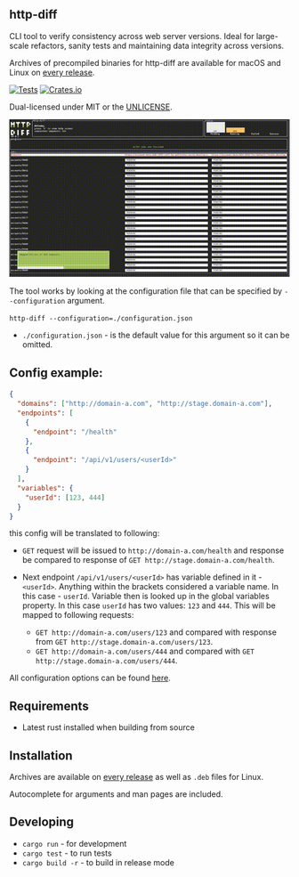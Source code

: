 ## http-diff

CLI tool to verify consistency across web server versions. Ideal for large-scale refactors, sanity tests and maintaining data integrity across versions.

Archives of precompiled binaries for http-diff are available for macOS and Linux on [every release](https://github.com/syte-ai/http-diff/releases).

[![Tests](https://github.com/syte-ai/http-diff/workflows/tests/badge.svg)](https://github.com/syte-ai/http-diff)
[![Crates.io](https://img.shields.io/crates/v/http-diff.svg)](https://crates.io/crates/http-diff)

Dual-licensed under MIT or the [UNLICENSE](https://unlicense.org/).

![UI demo](./assets/demo.gif)

The tool works by looking at the configuration file that can be specified by `--configuration` argument.

`http-diff --configuration=./configuration.json`

- `./configuration.json` - is the default value for this argument so it can be omitted.

## Config example:

```json
{
  "domains": ["http://domain-a.com", "http://stage.domain-a.com"],
  "endpoints": [
    {
      "endpoint": "/health"
    },
    {
      "endpoint": "/api/v1/users/<userId>"
    }
  ],
  "variables": {
    "userId": [123, 444]
  }
}
```

this config will be translated to following:

- `GET` request will be issued to `http://domain-a.com/health` and response be compared to response of `GET http://stage.domain-a.com/health`.

- Next endpoint `/api/v1/users/<userId>` has variable defined in it - `<userId>`. Anything within the brackets considered a variable name. In this case - `userId`.
  Variable then is looked up in the global variables property. In this case `userId` has two values: `123` and `444`. This will be mapped to following requests:

  - `GET http://domain-a.com/users/123` and compared with response from `GET http://stage.domain-a.com/users/123`.
  - `GET http://domain-a.com/users/444` and compared with `GET http://stage.domain-a.com/users/444`.

All configuration options can be found [here](CONFIGURATION.md).

## Requirements

- Latest rust installed when building from source

## Installation

Archives are available on [every release](https://github.com/syte-ai/http-diff/releases) as well as `.deb` files for Linux.

Autocomplete for arguments and man pages are included.

## Developing

- `cargo run` - for development
- `cargo test` - to run tests
- `cargo build -r` - to build in release mode
